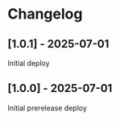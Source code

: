 # Changelog
## [1.0.1] - 2025-07-01
Initial deploy

## [1.0.0] - 2025-07-01
Initial prerelease deploy